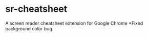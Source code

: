 # sr-cheatsheet
A screen reader cheatsheet extension for Google Chrome
*Fixed background color bug.
